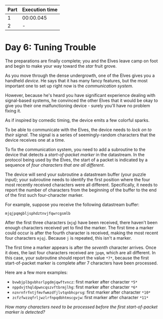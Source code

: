 | Part | Execution time |
|------|----------------|
| 1    | 00:00.045      |
| 2    | -              |

# Day 6: Tuning Trouble

The preparations are finally complete; you and the Elves leave camp on foot and begin to make your way toward the *star*
fruit grove.

As you move through the dense undergrowth, one of the Elves gives you a handheld *device*. He says that it has many
fancy features, but the most important one to set up right now is the *communication system*.

However, because he's heard you have significant experience dealing with signal-based systems, he convinced the other
Elves that it would be okay to give you their one malfunctioning device - surely you'll have no problem fixing it.

As if inspired by comedic timing, the device emits a few colorful sparks.

To be able to communicate with the Elves, the device needs to *lock on to their signal*. The signal is a series of
seemingly-random characters that the device receives one at a time.

To fix the communication system, you need to add a subroutine to the device that detects a *start-of-packet marker* in
the datastream. In the protocol being used by the Elves, the start of a packet is indicated by a sequence of *four
characters that are all different*.

The device will send your subroutine a datastream buffer (your puzzle input); your subroutine needs to identify the
first position where the four most recently received characters were all different. Specifically, it needs to report the
number of characters from the beginning of the buffer to the end of the first such four-character marker.

For example, suppose you receive the following datastream buffer:

```
mjqjpqmgbljsphdztnvjfqwrcgsmlb
```

After the first three characters (`mjq`) have been received, there haven't been enough characters received yet to find
the marker. The first time a marker could occur is after the fourth character is received, making the most recent four
characters `mjqj`. Because `j` is repeated, this isn't a marker.

The first time a marker appears is after the *seventh* character arrives. Once it does, the last four characters
received are `jpqm`, which are all different. In this case, your subroutine should report the value `*7*`, because the
first start-of-packet marker is complete after 7 characters have been processed.

Here are a few more examples:

* `bvwbjplbgvbhsrlpgdmjqwftvncz`: first marker after character `*5*`
* `nppdvjthqldpwncqszvftbrmjlhg`: first marker after character `*6*`
* `nznrnfrfntjfmvfwmzdfjlvtqnbhcprsg`: first marker after character `*10*`
* `zcfzfwzzqfrljwzlrfnpqdbhtmscgvjw`: first marker after character `*11*`

*How many characters need to be processed before the first start-of-packet marker is detected?*
